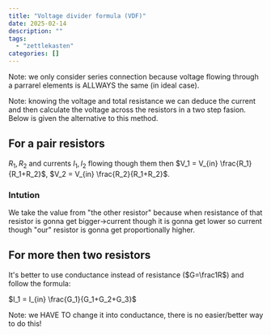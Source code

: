 ```yaml
---
title: "Voltage divider formula (VDF)"
date: 2025-02-14
description: ""
tags: 
  - "zettlekasten"
categories: []
---
```


Note: we only consider series connection because voltage flowing through a parrarel elements is ALLWAYS the same (in ideal case).

Note: knowing the voltage and total resistance we can deduce the current and then calculate the voltage across the resistors in a two step fasion. Below is given the alternative to this method.

## For a pair resistors 
$R_1,R_2$ and currents $I_1,I_2$ flowing though them then 
$V_1 = V_{in} \frac{R_1}{R_1+R_2}$, $V_2 = V_{in} \frac{R_2}{R_1+R_2}$.

### Intution
We take the value from "the other resistor" because when resistance of that resistor is gonna get bigger->current though it is gonna get lower so current though "our" resistor is gonna get proportionally higher.

## For more then two resistors
It's better to use conductance instead of resistance ($G=\frac1R$) and follow the formula:

$I_1 = I_{in} \frac{G_1}{G_1+G_2+G_3}$ 

Note: we HAVE TO change it into conductance, there is no easier/better way to do this!